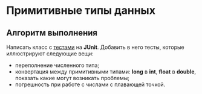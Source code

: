 # Примитивные типы данных
## Алгоритм выполнения

Написать класс с [тестами](https://github.com/Broscorp-net/traineeship/blob/master/tests.md) на __JUnit__. Добавить в него тесты, которые иллюстрируют следующие вещи:
   *	переполнение численного типа;
   *	конвертация между примитивными типами: __long__ в __int__, __float__ в __double__, показать какие могут возникать проблемы;
   *	погрешность при работе с числами с плавающей точкой.
